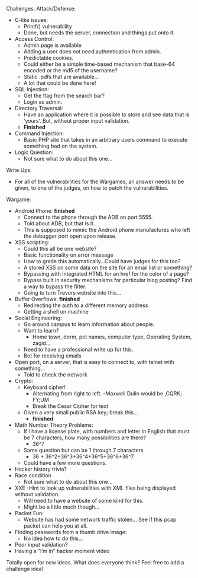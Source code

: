 Challenges:
Attack/Defense:
-	C-like issues:
	- Printf() vulnerability
	- Done, but needs the server, connection and things put onto it.
- Access Control:
	- Admin page is available
	- Adding a user does not need authentication from admin.
	- Predictable cookies.
	- Could either be a simple time-based mechanism that base-64 encoded or the md5 of the username?
	- Static .pdfs that are available…
	- A lot that could be done here!
- SQL Injection:
	- Get the flag from the search bar?
	- Login as admin.
- Directory Traversal:
	- Have an application where it is possible to store and see data that is ‘yours’. But, without proper input validation.
	- **Finished**
- Command Injection:
	- Basic PHP site that takes in an arbitrary users command to execute something bad on the system.
- Logic Question:
	- Not sure what to do about this one…

Write Ups:
- For all of the vulnerabilities for the Wargames, an answer needs to be given, to one of the judges, on how to patch the vulnerabilities.

Wargame:
- Android Phone: **finished** 
	- Connect to the phone through the ADB on port 5555.
	- Told about ADB, but that is it.
	- This is supposed to mimic the Android phone manufactures who left the debugger port open upon release.
- XSS scripting:
	- Could this all be one website?
	- Basic functionality on error message
	- How to grade this automatically…Could have judges for this too?
	- A stored XSS on some data on the site for an email list or something?
	- Bypassing with integrated HTML for an href for the color of a page?
	- Bypass built in security mechanisms for particular blog posting? Find a way to bypass the filter.
	- Going to turn Trevors website into this...
- Buffer Overflows: **finished**
	- Redirecting the auth to a different memory address
	- Getting a shell on machine
- Social Engineering:
	- Go around campus to learn information about people.
	- Want to learn?
		- Home town, dorm, pet names, computer type, Operating System, zagid…
	- Need to have a professional write up for this.
	- Bot for receiving emails
- Open port, on a server, that is easy to connect to, with telnet with something…
	- Told to check the network
- Crypto:
	- Keyboard cipher!
		- Alternating from right to left.
			-Maxwell Dulin would be ,CQRK; FY;UM
		- Break the Cesar Cipher for text
	- Given a very small public RSA key; break this…
		- **finished**
- Math Number Theory Problems:
	- If I have a license plate, with numbers and letter in English that must be 7 characters, how many possibilities are there?
 		- 36^7
	- Same question but can be 1 through 7 characters
		- 36 + 36^2+36^3+36^4+36^5+36^6+36^7
	- Could have a few more questions.
- Hacker history trivia?
- Race condition
	- Not sure what to do about this one…
- XXE
	-Hint to look up vulnerabilities with XML files being displayed without validation.
	 - Will need to have a website of some kind for this.
	 - Might be a little much though…
- Packet Fun:
	- Website has had some network traffic stolen… See if this pcap packet can help you at all.
- Finding passwords from a thumb drive image:
	- No idea how to do this…
- Poor input validation?
- Having a “I’m in” hacker moment video





Totally open for new ideas. What does everyone think? Feel free to add a challenge idea!
